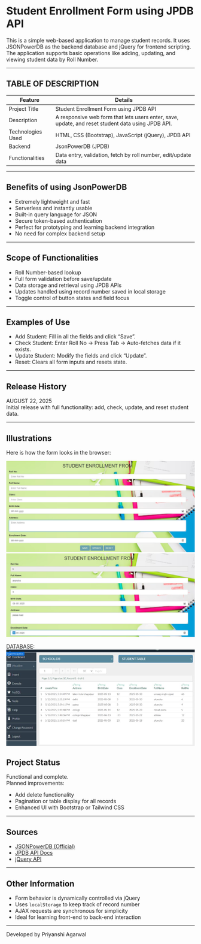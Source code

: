 # Student Enrollment Form using JPDB API

This is a simple web-based application to manage student records. It uses JSONPowerDB as the backend database and jQuery for frontend scripting. The application supports basic operations like adding, updating, and viewing student data by Roll Number.

---

## TABLE OF DESCRIPTION

| Feature              | Details                                                                 |
|----------------------|-------------------------------------------------------------------------|
|  Project Title     | Student Enrollment Form using JPDB API                                  |
|  Description       | A responsive web form that lets users enter, save, update, and reset student data using JPDB API. |
|  Technologies Used | HTML, CSS (Bootstrap), JavaScript (jQuery), JPDB API                     |
|  Backend           | JsonPowerDB (JPDB)                                                       |
|  Functionalities   | Data entry, validation, fetch by roll number, edit/update data          |

---


## Benefits of using JsonPowerDB

- Extremely lightweight and fast
- Serverless and instantly usable
- Built-in query language for JSON
- Secure token-based authentication
- Perfect for prototyping and learning backend integration
- No need for complex backend setup

---

## Scope of Functionalities

- Roll Number-based lookup
- Full form validation before save/update
- Data storage and retrieval using JPDB APIs
- Updates handled using record number saved in local storage
- Toggle control of button states and field focus

---

## Examples of Use

- Add Student: Fill in all the fields and click “Save”.
- Check Student: Enter Roll No → Press Tab → Auto-fetches data if it exists.
- Update Student: Modify the fields and click “Update”.
- Reset: Clears all form inputs and resets state.

---

## Release History

AUGUST 22, 2025  
Initial release with full functionality: add, check, update, and reset student data.

---

## Illustrations

Here is how the form looks in the browser:

![Screenshot 2025-08-22 121247](https://github.com/Priyanshiagarwal2006/Student-form/blob/main/Screenshot%202025-08-22%20121247.jpg)
![Screenshot 2025-08-22 121410](https://github.com/Priyanshiagarwal2006/Student-form/blob/main/Screenshot%202025-08-22%20121410.jpg)

DATABASE:
![Screenshot 2025-08-22 121444](https://github.com/Priyanshiagarwal2006/Student-form/blob/main/Screenshot%202025-08-22%20121444.jpg)

## Project Status

 Functional and complete.  
Planned improvements:
- Add delete functionality
- Pagination or table display for all records
- Enhanced UI with Bootstrap or Tailwind CSS

---

## Sources

- [JSONPowerDB (Official)](https://login2explore.com/)
- [JPDB API Docs](https://login2explore.com/jpdb/docs.html)
- [jQuery API](https://api.jquery.com/)


---

## Other Information

- Form behavior is dynamically controlled via jQuery
- Uses `localStorage` to keep track of record number
- AJAX requests are synchronous for simplicity
- Ideal for learning front-end to back-end interaction

---

Developed by Priyanshi Agarwal
